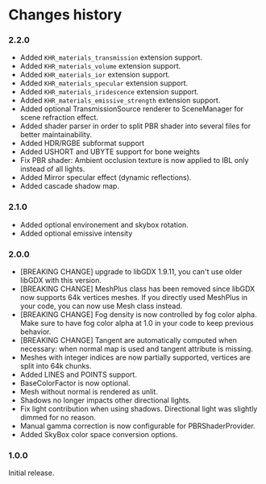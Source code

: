 # Changes history

### 2.2.0

* Added `KHR_materials_transmission` extension support.
* Added `KHR_materials_volume` extension support.
* Added `KHR_materials_ior` extension support.
* Added `KHR_materials_specular` extension support.
* Added `KHR_materials_iridescence` extension support.
* Added `KHR_materials_emissive_strength` extension support.
* Added optional TransmissionSource renderer to SceneManager for scene refraction effect.
* Added shader parser in order to split PBR shader into several files for better maintainability.
* Added HDR/RGBE subformat support
* Added USHORT and UBYTE support for bone weights
* Fix PBR shader: Ambient occlusion texture is now applied to IBL only instead of all lights.
* Added Mirror specular effect (dynamic reflections).
* Added cascade shadow map.

### 2.1.0

* Added optional environement and skybox rotation.
* Added optional emissive intensity

### 2.0.0

* [BREAKING CHANGE] upgrade to libGDX 1.9.11, you can't use older libGDX with this version.
* [BREAKING CHANGE] MeshPlus class has been removed since libGDX now supports 64k vertices meshes. If you directly used MeshPlus in your code, you can now use Mesh class instead.
* [BREAKING CHANGE] Fog density is now controlled by fog color alpha. Make sure to have fog color alpha at 1.0 in your code to keep previous behavior.
* [BREAKING CHANGE] Tangent are automatically computed when necessary: when normal map is used and tangent attribute is missing.
* Meshes with integer indices are now partially supported, vertices are split into 64k chunks.
* Added LINES and POINTS support.
* BaseColorFactor is now optional.
* Mesh without normal is rendered as unlit.
* Shadows no longer impacts other directional lights.
* Fix light contribution when using shadows. Directional light was slightly dimmed for no reason.
* Manual gamma correction is now configurable for PBRShaderProvider.
* Added SkyBox color space conversion options.

### 1.0.0

Initial release.